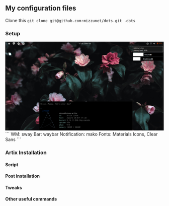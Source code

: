 ## My configuration files
Clone this `git clone git@github.com:mizzunet/dots.git .dots`
### Setup
<img src="/.screenshots/screenshot_mako.png" alt="Linux" />
```
WM: sway
Bar: waybar
Notification: mako
Fonts: Materials Icons, Clear Sans
```

### Artix Installation
#### Script
#### Post installation 
#### Tweaks
#### Other useful commands
